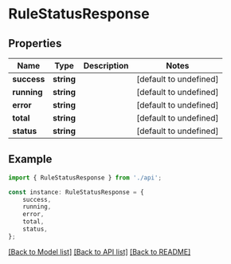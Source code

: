 # RuleStatusResponse


## Properties

Name | Type | Description | Notes
------------ | ------------- | ------------- | -------------
**success** | **string** |  | [default to undefined]
**running** | **string** |  | [default to undefined]
**error** | **string** |  | [default to undefined]
**total** | **string** |  | [default to undefined]
**status** | **string** |  | [default to undefined]

## Example

```typescript
import { RuleStatusResponse } from './api';

const instance: RuleStatusResponse = {
    success,
    running,
    error,
    total,
    status,
};
```

[[Back to Model list]](../README.md#documentation-for-models) [[Back to API list]](../README.md#documentation-for-api-endpoints) [[Back to README]](../README.md)

